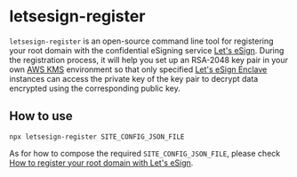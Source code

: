 # letsesign-register

`letsesign-register` is an open-source command line tool for registering your root domain with the confidential eSigning service [Let's eSign](https://letsesign.org). During the registration process, it will help you set up an RSA-2048 key pair in your own [AWS KMS](https://aws.amazon.com/tw/kms/) environment so that only specified  [Let's eSign Enclave](https://github.com/letsesign/letsesign-enclave) instances can access the private key of the key pair to decrypt data encrypted using the corresponding public key. 

## How to use
```
npx letsesign-register SITE_CONFIG_JSON_FILE
```

As for how to compose the required `SITE_CONFIG_JSON_FILE`, please check [How to register your root domain with Let's eSign](https://github.com/letsesign/letsesign-docs/blob/main/HOWTO-register.md).
